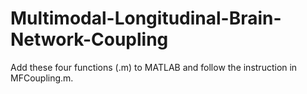 # Multimodal-Longitudinal-Brain-Network-Coupling

Add these four functions (.m) to MATLAB and follow the instruction in MFCoupling.m.
